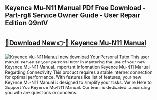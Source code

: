 ## Keyence Mu-N11 Manual PDf Free Download - Part-rg8 Service Owner Guide - User Repair Edition Q9ntV

# <h2><a href="http://bc12058.oget.top/?id=Keyence+Mu-N11+Manual">🔗Download New 👉🔴 Keyence Mu-N11 Manual</a></h2>

[![Keyence Mu-N11 Manual new download](https://i.imgur.com/5g1atiW.png)](http://bc12058.oget.top/?id=Keyence+Mu-N11+Manual)
Your Personal Tutor This user manual serves as your personal tutor in mastering the use of your new Keyence Mu-N11 Manual. Important Information Keyence Mu-N11 Manual Regarding Connectivity This product requires a stable internet connection for optimal performance. With features like list of features, your new Keyence Mu-N11 Manual is designed to simplify your tasks. We're Here to Support You Keyence Mu-N11 Manual. Our team is dedicated to assisting you with any questions or concerns.
